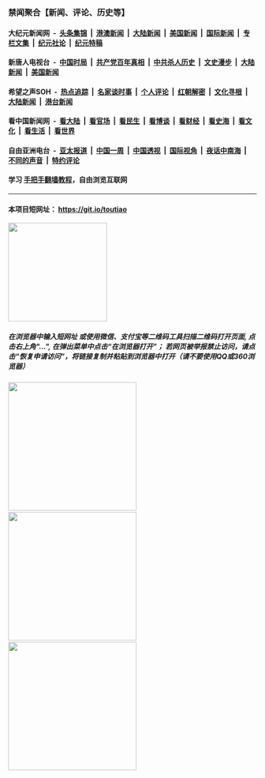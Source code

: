 ### 禁闻聚合【新闻、评论、历史等】

#### 大纪元新闻网 &nbsp;-&nbsp; [头条集锦](indexes/E头条集锦.md?t=02040633) &nbsp;|&nbsp; [港澳新闻](indexes/E港澳新闻.md?t=02040633)  &nbsp;|&nbsp; [大陆新闻](indexes/E大陆新闻.md?t=02040633) &nbsp;|&nbsp; [美国新闻](indexes/E美国新闻.md?t=02040633) &nbsp;|&nbsp; [国际新闻](indexes/E国际新闻.md?t=02040633) &nbsp;|&nbsp; [专栏文集](indexes/E专栏文集.md?t=02040633) &nbsp;|&nbsp; [纪元社论](indexes/E纪元社论.md?t=02040633) &nbsp;|&nbsp; [纪元特稿](indexes/E纪元特稿.md?t=02040633) 

#### 新唐人电视台 &nbsp;-&nbsp; [中国时局](indexes/N中国时局.md?t=02040633) &nbsp;|&nbsp; [共产党百年真相](indexes/N共产党百年真相.md?t=02040633) &nbsp;|&nbsp; [中共杀人历史](indexes/N中共杀人历史.md?t=02040633) &nbsp;|&nbsp; [文史漫步](indexes/N文史漫步.md?t=02040633) &nbsp;|&nbsp; [大陆新闻](indexes/N大陆新闻.md?t=02040633) &nbsp;|&nbsp; [美国新闻](indexes/N美国新闻.md?t=02040633)

#### 希望之声SOH &nbsp;-&nbsp; [热点追踪](indexes/H热点追踪.md?t=02040633) &nbsp;|&nbsp; [名家谈时事](indexes/H名家谈时事.md?t=02040633) &nbsp;|&nbsp; [个人评论](indexes/H个人评论.md?t=02040633)  &nbsp;|&nbsp; [红朝解密](indexes/H红朝解密.md?t=02040633) &nbsp;|&nbsp; [文化寻根](indexes/H文化寻根.md?t=02040633) &nbsp;|&nbsp; [大陆新闻](indexes/H大陆新闻.md?t=02040633) &nbsp;|&nbsp; [港台新闻](indexes/H港台新闻.md?t=02040633)

#### 看中国新闻网 &nbsp;-&nbsp; [看大陆](indexes/S看大陆.md?t=02040633) &nbsp;|&nbsp; [看官场](indexes/S看官场.md?t=02040633) &nbsp;|&nbsp; [看民生](indexes/S看民生.md?t=02040633)  &nbsp;|&nbsp; [看博谈](indexes/S看博谈.md?t=02040633) &nbsp;|&nbsp; [看财经](indexes/S看财经.md?t=02040633) &nbsp;|&nbsp; [看史海](indexes/S看史海.md?t=02040633) &nbsp;|&nbsp; [看文化](indexes/S看文化.md?t=02040633) &nbsp;|&nbsp; [看生活](indexes/S看生活.md?t=02040633) &nbsp;|&nbsp; [看世界](indexes/S看世界.md?t=02040633)

#### 自由亚洲电台 &nbsp;-&nbsp; [亚太报道](indexes/R亚太报道.md?t=02040633) &nbsp;|&nbsp; [中国一周](indexes/R中国一周.md?t=02040633) &nbsp;|&nbsp; [中国透视](indexes/R中国透视.md?t=02040633)  &nbsp;|&nbsp; [国际视角](indexes/R国际视角.md?t=02040633) &nbsp;|&nbsp; [夜话中南海](indexes/R夜话中南海.md?t=02040633) &nbsp;|&nbsp; [不同的声音](indexes/R不同的声音.md?t=02040633) &nbsp;|&nbsp; [特约评论](indexes/R特约评论.md?t=02040633)

#### 学习 [手把手翻墙教程](https://github.com/gfw-breaker/guides/wiki)，自由浏览互联网

----

#### 本项目短网址： https://git.io/toutiao
<img src="https://raw.githubusercontent.com/gfw-breaker/banned-news/master/scripts/img/qr.png" width="200px"/>  

##### 在浏览器中输入短网址 或使用微信、支付宝等二维码工具扫描二维码打开页面, 点击右上角"...", 在弹出菜单中点击“在浏览器打开”； 若网页被举报禁止访问，请点击“恢复申请访问”，将链接复制并粘贴到浏览器中打开（请不要使用QQ或360浏览器）

<img src="https://raw.githubusercontent.com/gfw-breaker/banned-news/master/scripts/img/1.png" width="260px"/> &nbsp; <img src="https://raw.githubusercontent.com/gfw-breaker/banned-news/master/scripts/img/2.png" width="260px"/> &nbsp; <img src="https://raw.githubusercontent.com/gfw-breaker/banned-news/master/scripts/img/3.png" width="260px"/>
